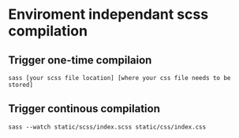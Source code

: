 # Enviroment independant scss compilation
## Trigger one-time compilaion
    sass [your scss file location] [where your css file needs to be stored]

## Trigger continous compilation
    sass --watch static/scss/index.scss static/css/index.css
